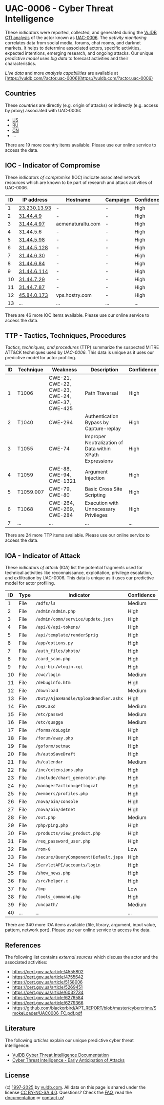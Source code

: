# UAC-0006 - Cyber Threat Intelligence

These _indicators_ were reported, collected, and generated during the [VulDB CTI analysis](https://vuldb.com/?kb.cti) of the actor known as [UAC-0006](https://vuldb.com/?actor.uac-0006). The _activity monitoring_ correlates data from social media, forums, chat rooms, and darknet markets. It helps to determine associated actors, specific activities, expected intentions, emerging research, and ongoing attacks. Our unique _predictive model_ uses _big data_ to forecast activities and their characteristics.

_Live data_ and more _analysis capabilities_ are available at [https://vuldb.com/?actor.uac-0006](https://vuldb.com/?actor.uac-0006)

## Countries

These _countries_ are directly (e.g. origin of attacks) or indirectly (e.g. access by proxy) associated with UAC-0006:

* [US](https://vuldb.com/?country.us)
* [RU](https://vuldb.com/?country.ru)
* [CN](https://vuldb.com/?country.cn)
* ...

There are 19 more country items available. Please use our online service to access the data.

## IOC - Indicator of Compromise

These _indicators of compromise_ (IOC) indicate associated network resources which are known to be part of research and attack activities of UAC-0006.

ID | IP address | Hostname | Campaign | Confidence
-- | ---------- | -------- | -------- | ----------
1 | [23.230.13.93](https://vuldb.com/?ip.23.230.13.93) | - | - | High
2 | [31.44.4.9](https://vuldb.com/?ip.31.44.4.9) | - | - | High
3 | [31.44.4.97](https://vuldb.com/?ip.31.44.4.97) | acmenaturaltu.com | - | High
4 | [31.44.5.6](https://vuldb.com/?ip.31.44.5.6) | - | - | High
5 | [31.44.5.98](https://vuldb.com/?ip.31.44.5.98) | - | - | High
6 | [31.44.5.128](https://vuldb.com/?ip.31.44.5.128) | - | - | High
7 | [31.44.6.30](https://vuldb.com/?ip.31.44.6.30) | - | - | High
8 | [31.44.6.84](https://vuldb.com/?ip.31.44.6.84) | - | - | High
9 | [31.44.6.114](https://vuldb.com/?ip.31.44.6.114) | - | - | High
10 | [31.44.7.29](https://vuldb.com/?ip.31.44.7.29) | - | - | High
11 | [31.44.7.87](https://vuldb.com/?ip.31.44.7.87) | - | - | High
12 | [45.84.0.173](https://vuldb.com/?ip.45.84.0.173) | vps.hostry.com | - | High
13 | ... | ... | ... | ...

There are 46 more IOC items available. Please use our online service to access the data.

## TTP - Tactics, Techniques, Procedures

_Tactics, techniques, and procedures_ (TTP) summarize the suspected MITRE ATT&CK techniques used by _UAC-0006_. This data is unique as it uses our predictive model for actor profiling.

ID | Technique | Weakness | Description | Confidence
-- | --------- | -------- | ----------- | ----------
1 | T1006 | CWE-21, CWE-22, CWE-23, CWE-24, CWE-37, CWE-425 | Path Traversal | High
2 | T1040 | CWE-294 | Authentication Bypass by Capture-replay | High
3 | T1055 | CWE-74 | Improper Neutralization of Data within XPath Expressions | High
4 | T1059 | CWE-88, CWE-94, CWE-1321 | Argument Injection | High
5 | T1059.007 | CWE-79, CWE-80 | Basic Cross Site Scripting | High
6 | T1068 | CWE-264, CWE-269, CWE-284 | Execution with Unnecessary Privileges | High
7 | ... | ... | ... | ...

There are 24 more TTP items available. Please use our online service to access the data.

## IOA - Indicator of Attack

These _indicators of attack_ (IOA) list the potential fragments used for technical activities like reconnaissance, exploitation, privilege escalation, and exfiltration by UAC-0006. This data is unique as it uses our predictive model for actor profiling.

ID | Type | Indicator | Confidence
-- | ---- | --------- | ----------
1 | File | `/adfs/ls` | Medium
2 | File | `/admin/admin.php` | High
3 | File | `/admin/comn/service/update.json` | High
4 | File | `/api/0/api-tokens/` | High
5 | File | `/api/template/renderSprig` | High
6 | File | `/app/options.py` | High
7 | File | `/auth_files/photo/` | High
8 | File | `/card_scan.php` | High
9 | File | `/cgi-bin/wlogin.cgi` | High
10 | File | `/cwc/login` | Medium
11 | File | `/debuginfo.htm` | High
12 | File | `/download` | Medium
13 | File | `/Duty/AjaxHandle/UploadHandler.ashx` | High
14 | File | `/DXR.axd` | Medium
15 | File | `/etc/passwd` | Medium
16 | File | `/etc/quagga` | Medium
17 | File | `/forms/doLogin` | High
18 | File | `/forum/away.php` | High
19 | File | `/goform/setmac` | High
20 | File | `/h/autoSaveDraft` | High
21 | File | `/h/calendar` | Medium
22 | File | `/inc/extensions.php` | High
23 | File | `/include/chart_generator.php` | High
24 | File | `/manager?action=getlogcat` | High
25 | File | `/members/profiles.php` | High
26 | File | `/nova/bin/console` | High
27 | File | `/nova/bin/detnet` | High
28 | File | `/out.php` | Medium
29 | File | `/php/ping.php` | High
30 | File | `/products/view_product.php` | High
31 | File | `/req_password_user.php` | High
32 | File | `/rom-0` | Low
33 | File | `/secure/QueryComponent!Default.jspa` | High
34 | File | `/ServletAPI/accounts/login` | High
35 | File | `/show_news.php` | High
36 | File | `/src/helper.c` | High
37 | File | `/tmp` | Low
38 | File | `/tools_command.php` | High
39 | File | `/uncpath/` | Medium
40 | ... | ... | ...

There are 340 more IOA items available (file, library, argument, input value, pattern, network port). Please use our online service to access the data.

## References

The following list contains _external sources_ which discuss the actor and the associated activities:

* https://cert.gov.ua/article/4555802
* https://cert.gov.ua/article/4755642
* https://cert.gov.ua/article/5158006
* https://cert.gov.ua/article/5269451
* https://cert.gov.ua/article/6032734
* https://cert.gov.ua/article/6276584
* https://cert.gov.ua/article/6279366
* https://github.com/blackorbird/APT_REPORT/blob/master/cybercrime/SmokeLoader/UAC0006_FC.pdf.pdf

## Literature

The following _articles_ explain our unique predictive cyber threat intelligence:

* [VulDB Cyber Threat Intelligence Documentation](https://vuldb.com/?kb.cti)
* [Cyber Threat Intelligence - Early Anticipation of Attacks](https://www.scip.ch/en/?labs.20201022)

## License

(c) [1997-2025](https://vuldb.com/?kb.changelog) by [vuldb.com](https://vuldb.com/?kb.about). All data on this page is shared under the license [CC BY-NC-SA 4.0](https://creativecommons.org/licenses/by-nc-sa/4.0/). Questions? Check the [FAQ](https://vuldb.com/?kb.faq), read the [documentation](https://vuldb.com/?kb) or [contact us](https://vuldb.com/?contact)!
